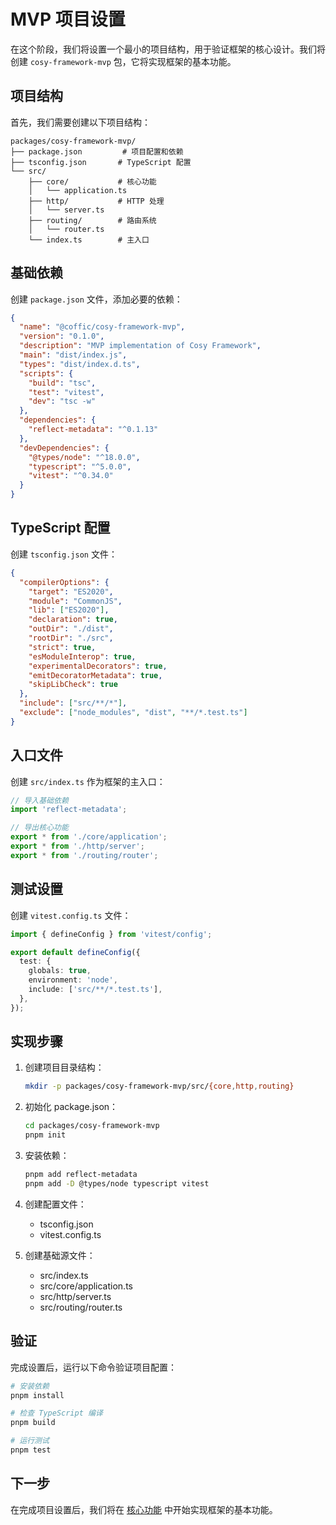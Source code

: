 # MVP 项目设置

在这个阶段，我们将设置一个最小的项目结构，用于验证框架的核心设计。我们将创建 `cosy-framework-mvp` 包，它将实现框架的基本功能。

## 项目结构

首先，我们需要创建以下项目结构：

```
packages/cosy-framework-mvp/
├── package.json         # 项目配置和依赖
├── tsconfig.json       # TypeScript 配置
└── src/
    ├── core/           # 核心功能
    │   └── application.ts
    ├── http/           # HTTP 处理
    │   └── server.ts
    ├── routing/        # 路由系统
    │   └── router.ts
    └── index.ts        # 主入口
```

## 基础依赖

创建 `package.json` 文件，添加必要的依赖：

```json
{
  "name": "@coffic/cosy-framework-mvp",
  "version": "0.1.0",
  "description": "MVP implementation of Cosy Framework",
  "main": "dist/index.js",
  "types": "dist/index.d.ts",
  "scripts": {
    "build": "tsc",
    "test": "vitest",
    "dev": "tsc -w"
  },
  "dependencies": {
    "reflect-metadata": "^0.1.13"
  },
  "devDependencies": {
    "@types/node": "^18.0.0",
    "typescript": "^5.0.0",
    "vitest": "^0.34.0"
  }
}
```

## TypeScript 配置

创建 `tsconfig.json` 文件：

```json
{
  "compilerOptions": {
    "target": "ES2020",
    "module": "CommonJS",
    "lib": ["ES2020"],
    "declaration": true,
    "outDir": "./dist",
    "rootDir": "./src",
    "strict": true,
    "esModuleInterop": true,
    "experimentalDecorators": true,
    "emitDecoratorMetadata": true,
    "skipLibCheck": true
  },
  "include": ["src/**/*"],
  "exclude": ["node_modules", "dist", "**/*.test.ts"]
}
```

## 入口文件

创建 `src/index.ts` 作为框架的主入口：

```typescript
// 导入基础依赖
import 'reflect-metadata';

// 导出核心功能
export * from './core/application';
export * from './http/server';
export * from './routing/router';
```

## 测试设置

创建 `vitest.config.ts` 文件：

```typescript
import { defineConfig } from 'vitest/config';

export default defineConfig({
  test: {
    globals: true,
    environment: 'node',
    include: ['src/**/*.test.ts'],
  },
});
```

## 实现步骤

1. 创建项目目录结构：
   ```bash
   mkdir -p packages/cosy-framework-mvp/src/{core,http,routing}
   ```

2. 初始化 package.json：
   ```bash
   cd packages/cosy-framework-mvp
   pnpm init
   ```

3. 安装依赖：
   ```bash
   pnpm add reflect-metadata
   pnpm add -D @types/node typescript vitest
   ```

4. 创建配置文件：
   - tsconfig.json
   - vitest.config.ts

5. 创建基础源文件：
   - src/index.ts
   - src/core/application.ts
   - src/http/server.ts
   - src/routing/router.ts

## 验证

完成设置后，运行以下命令验证项目配置：

```bash
# 安装依赖
pnpm install

# 检查 TypeScript 编译
pnpm build

# 运行测试
pnpm test
```

## 下一步

在完成项目设置后，我们将在 [核心功能](./02-core-basic.md) 中开始实现框架的基本功能。
